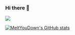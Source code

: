 ### Hi there 👋

<!--
**MeltYouDown/MeltYouDown** is a ✨ _special_ ✨ repository because its `README.md` (this file) appears on your GitHub profile.

Here are some ideas to get you started:

- 🔭 I’m currently working on ...
- 🌱 I’m currently learning ...
- 👯 I’m looking to collaborate on ...
- 🤔 I’m looking for help with ...
- 💬 Ask me about ...
- 📫 How to reach me: ...
- 😄 Pronouns: ...
- ⚡ Fun fact: ...
-->

![](https://img.shields.io/badge/Badge-Test-blue)

[![MeltYouDown's GitHub stats](https://github-readme-stats.vercel.app/api?username=MeltYouDown&theme=github_dark&show_icons=true)](https://github.com/anuraghazra/github-readme-stats)